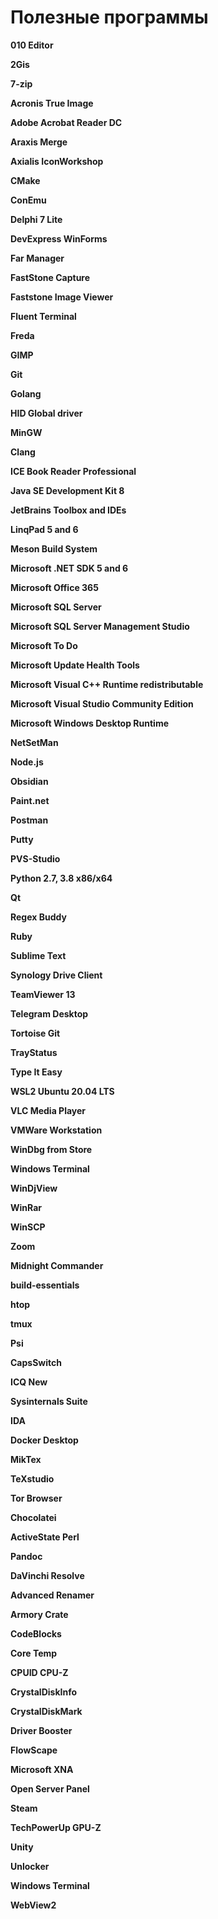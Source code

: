 # Полезные программы

**010 Editor**

**2Gis**

**7-zip**

**Acronis True Image**

**Adobe Acrobat Reader DC**

**Araxis Merge**

**Axialis IconWorkshop**

**CMake**

**ConEmu**

**Delphi 7 Lite**

**DevExpress WinForms**

**Far Manager**

**FastStone Capture**

**Faststone Image Viewer**

**Fluent Terminal**

**Freda**

**GIMP**

**Git**

**Golang**

**HID Global driver**

**MinGW**

**Clang**

**ICE Book Reader Professional**

**Java SE Development Kit 8**

**JetBrains Toolbox and IDEs**

**LinqPad 5 and 6**

**Meson Build System**

**Microsoft .NET SDK 5 and 6**

**Microsoft Office 365**

**Microsoft SQL Server**

**Microsoft SQL Server Management Studio**

**Microsoft To Do**

**Microsoft Update Health Tools**

**Microsoft Visual C++ Runtime redistributable**

**Microsoft Visual Studio Community Edition**

**Microsoft Windows Desktop Runtime**

**NetSetMan**

**Node.js**

**Obsidian**

**Paint.net**

**Postman**

**Putty**

**PVS-Studio**

**Python 2.7, 3.8 x86/x64**

**Qt**

**Regex Buddy**

**Ruby**

**Sublime Text**

**Synology Drive Client**

**TeamViewer 13**

**Telegram Desktop**

**Tortoise Git**

**TrayStatus**

**Type It Easy**

**WSL2 Ubuntu 20.04 LTS**

**VLC Media Player**

**VMWare Workstation**

**WinDbg from Store**

**Windows Terminal**

**WinDjView**

**WinRar**

**WinSCP**

**Zoom**

**Midnight Commander**

**build-essentials**

**htop**

**tmux**

**Psi**

**CapsSwitch**

**ICQ New**

**Sysinternals Suite**

**IDA**

**Docker Desktop**

**MikTex**

**TeXstudio**

**Tor Browser**

**Chocolatei**

**ActiveState Perl**

**Pandoc**

**DaVinchi Resolve**

**Advanced Renamer**

**Armory Crate**

**CodeBlocks**

**Core Temp**

**CPUID CPU-Z**

**CrystalDiskInfo**

**CrystalDiskMark**

**Driver Booster**

**FlowScape**

**Microsoft XNA**

**Open Server Panel**

**Steam**

**TechPowerUp GPU-Z**

**Unity**

**Unlocker**

**Windows Terminal**

**WebView2**



